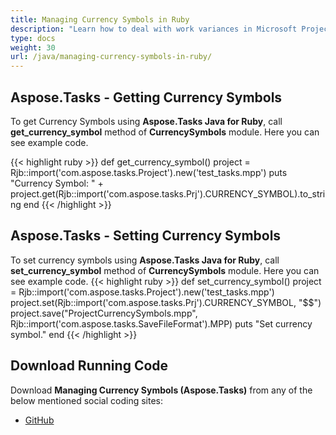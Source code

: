 ```yaml
---
title: Managing Currency Symbols in Ruby
description: "Learn how to deal with work variances in Microsoft Project (MPP/XML) files using Aspose.Tasks Java for Ruby."
type: docs
weight: 30
url: /java/managing-currency-symbols-in-ruby/
---
```


## **Aspose.Tasks - Getting Currency Symbols**
To get Currency Symbols using **Aspose.Tasks Java for Ruby**, call **get_currency_symbol** method of **CurrencySymbols** module. Here you can see example code.

{{< highlight ruby >}}
def get_currency_symbol()
    project = Rjb::import('com.aspose.tasks.Project').new('test_tasks.mpp')
    puts "Currency Symbol: " + project.get(Rjb::import('com.aspose.tasks.Prj').CURRENCY_SYMBOL).to_string
end
{{< /highlight >}}

## **Aspose.Tasks - Setting Currency Symbols**
To set currency symbols using **Aspose.Tasks Java for Ruby**, call **set_currency_symbol** method of **CurrencySymbols** module. Here you can see example code.
{{< highlight ruby >}}
def set_currency_symbol()
    project = Rjb::import('com.aspose.tasks.Project').new('test_tasks.mpp')
    project.set(Rjb::import('com.aspose.tasks.Prj').CURRENCY_SYMBOL, "$$")
    project.save("ProjectCurrencySymbols.mpp", Rjb::import('com.aspose.tasks.SaveFileFormat').MPP)
    puts "Set currency symbol."
end
{{< /highlight >}}

## **Download Running Code**
Download **Managing Currency Symbols (Aspose.Tasks)** from any of the below mentioned social coding sites:

- [GitHub](https://github.com/aspose-tasks/Aspose.Tasks-for-Java/blob/master/Plugins/Aspose_Tasks_Java_for_Ruby/lib/asposetasksjava/Currencies/currencysymbols.rb)
